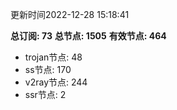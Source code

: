 更新时间2022-12-28 15:18:41

**总订阅: 73**
**总节点: 1505**
**有效节点: 464**
- trojan节点: 48
- ss节点: 170
- v2ray节点: 244
- ssr节点: 2
